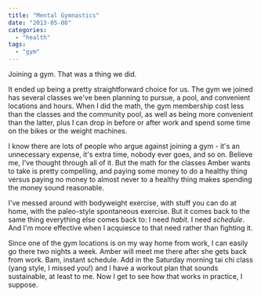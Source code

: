 ```yaml
---
title: "Mental Gymnastics"
date: "2013-05-08"
categories: 
  - "health"
tags: 
  - "gym"
---
```


Joining a gym. That was a thing we did.

It ended up being a pretty straightforward choice for us. The gym we joined has several classes we've been planning to pursue, a pool, and convenient locations and hours. When I did the math, the gym membership cost less than the classes and the community pool, as well as being more convenient than the latter, plus I can drop in before or after work and spend some time on the bikes or the weight machines.

I know there are lots of people who argue against joining a gym - it's an unnecessary expense, it's extra time, nobody ever goes, and so on. Believe me, I've thought through all of it. But the math for the classes Amber wants to take is pretty compelling, and paying some money to do a healthy thing versus paying no money to almost never to a healthy thing makes spending the money sound reasonable.

I've messed around with bodyweight exercise, with stuff you can do at home, with the paleo-style spontaneous exercise. But it comes back to the same thing everything else comes back to: I need _habit_. I need _schedule_. And I'm more effective when I acquiesce to that need rather than fighting it.

Since one of the gym locations is on my way home from work, I can easily go there two nights a week. Amber will meet me there after she gets back from work. Bam, instant schedule. Add in the Saturday morning tai chi class (yang style, I missed you!) and I have a workout plan that sounds sustainable, at least to me. Now I get to see how that works in practice, I suppose.
